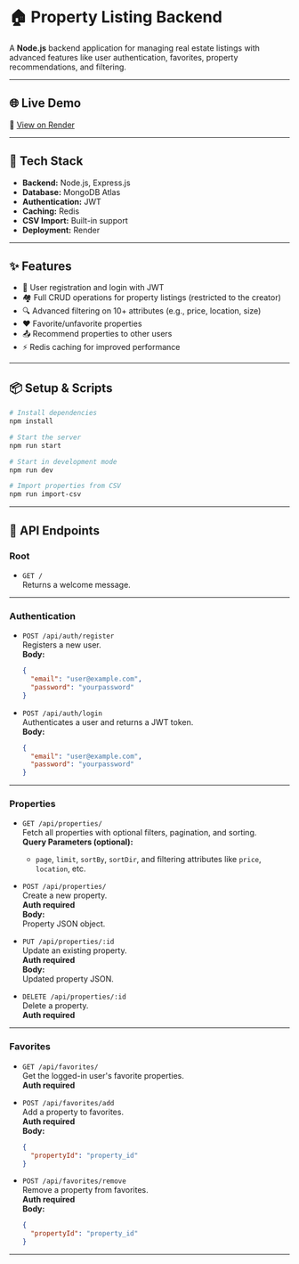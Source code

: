 # 🏠 Property Listing Backend

A **Node.js** backend application for managing real estate listings with advanced features like user authentication, favorites, property recommendations, and filtering.

---

## 🌐 Live Demo

🔗 [View on Render](https://your-app-name.onrender.com)

---

## 🚀 Tech Stack

- **Backend:** Node.js, Express.js  
- **Database:** MongoDB Atlas  
- **Authentication:** JWT  
- **Caching:** Redis  
- **CSV Import:** Built-in support  
- **Deployment:** Render  

---

## ✨ Features

- 🔐 User registration and login with JWT
- 🏘️ Full CRUD operations for property listings (restricted to the creator)
- 🔍 Advanced filtering on 10+ attributes (e.g., price, location, size)
- ❤️ Favorite/unfavorite properties
- 📤 Recommend properties to other users
- ⚡ Redis caching for improved performance

---

## 📦 Setup & Scripts

```bash
# Install dependencies
npm install

# Start the server
npm run start

# Start in development mode
npm run dev

# Import properties from CSV
npm run import-csv
```

---

## 📖 API Endpoints

### Root

- `GET /`  
  Returns a welcome message.

---

### Authentication

- `POST /api/auth/register`  
  Registers a new user.  
  **Body:**  
  ```json
  {
    "email": "user@example.com",
    "password": "yourpassword"
  }
  ```

- `POST /api/auth/login`  
  Authenticates a user and returns a JWT token.  
  **Body:**  
  ```json
  {
    "email": "user@example.com",
    "password": "yourpassword"
  }
  ```

---

### Properties

- `GET /api/properties/`  
  Fetch all properties with optional filters, pagination, and sorting.  
  **Query Parameters (optional):**  
  - `page`, `limit`, `sortBy`, `sortDir`, and filtering attributes like `price`, `location`, etc.

- `POST /api/properties/`  
  Create a new property.  
  **Auth required**  
  **Body:**  
  Property JSON object.

- `PUT /api/properties/:id`  
  Update an existing property.  
  **Auth required**  
  **Body:**  
  Updated property JSON.

- `DELETE /api/properties/:id`  
  Delete a property.  
  **Auth required**

---

### Favorites

- `GET /api/favorites/`  
  Get the logged-in user's favorite properties.  
  **Auth required**

- `POST /api/favorites/add`  
  Add a property to favorites.  
  **Auth required**  
  **Body:**  
  ```json
  {
    "propertyId": "property_id"
  }
  ```

- `POST /api/favorites/remove`  
  Remove a property from favorites.  
  **Auth required**  
  **Body:**  
  ```json
  {
    "propertyId": "property_id"
  }
  ```

---

